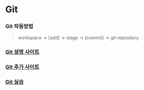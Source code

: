 # Git

### Git 작동방법
> workspace -> [add] -> stage -> [commit] -> git repository

### [Git 설명 사이트](https://rogerdudler.github.io/git-guide/index.ko.html)

### [Git 추가 사이트](https://nolboo.kim/blog/2013/10/06/github-for-beginner/)

### [Git 실습](http://learnbranch.urigit.com)

